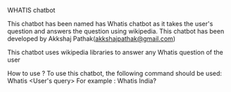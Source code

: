WHATIS chatbot

This chatbot has been named has Whatis chatbot as it takes the user's question and answers the question using wikipedia.
This chatbot has been developed by Akkshaj Pathak(akkshajpathak@gmail.com)

This chatbot uses wikipedia libraries to answer any Whatis question of the user

How to use ?
To use this chatbot, the following command should be used:
  Whatis <User's query>
For example : Whatis India?
